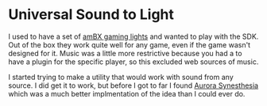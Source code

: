 # Universal Sound to Light

I used to have a set of [amBX gaming lights](http://www.amazon.com/gp/product/B005DKZSVS/ref=as_li_ss_tl?ie=UTF8&camp=1789&creative=390957&creativeASIN=B005DKZSVS&linkCode=as2&tag=medimome-20) and wanted to play with the SDK. Out of the box they work quite well for any game, even if the game wasn't designed for it. Music was a little more restrictive because you had a to have a plugin for the specific player, so this excluded web sources of music.

I started trying to make a utility that would work with sound from any source. I did get it to work, but before I got to far I found [Aurora Synesthesia](https://github.com/ZodiusInfuser/AuroraSynesthesia) which was a much better implmentation of the idea than I could ever do.